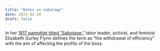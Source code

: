 ```yaml
---
title: "Notes on sabotage"
date: 2023-02-20
draft: false
---
```


In her [1917 pamphlet titled “Sabotage,”](https://theanarchistlibrary.org/library/elizabeth-gurley-flynn-sabotage) labor leader,
activist, and feminist Elizabeth Gurley Flynn
defines the term as “the withdrawal of efficiency”
with the aim of affecting the profits of the boss.
